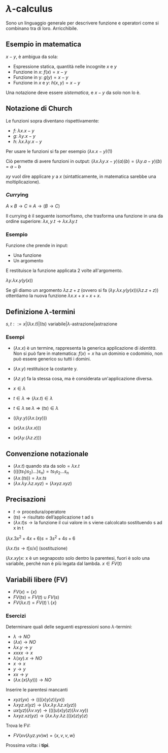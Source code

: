 # $\lambda$-calculus

Sono un linguaggio generale per descrivere funzione e operatori come si combinano tra di loro. Arricchibile.

## Esempio in matematica

$x-y$, è ambigua da sola:

- Espressione statica, quantità nelle incognite $x$ e $y$
- Funzione in $x$: $f(x)=x-y$
- Funzione in y: $g(y)=x-y$
- Funzione in $x$ e $y$: $h(x,y)=x-y$

Una notazione deve essere *sistematica*, e $x-y$ da solo non lo è.

## Notazione di Church

Le funzioni sopra diventano rispettivamente:

- $f$: $\lambda x.x-y$
- $g$: $\lambda y.x-y$
- $h$: $\lambda x. \lambda y.x-y$

Per usare le funzioni si fa per esempio $(\lambda x.x-y)(1)$

Ciò permette di avere funzioni in output: $(\lambda x. \lambda y.x-y)(a)(b)=(\lambda y.a-y)(b)=a-b$

$xy$ vuol dire applicare $y$ a $x$ (sintatticamente, in matematica sarebbe una moltiplicazione).

### *Curry*ing

$A \times B \rightarrow C \equiv A \rightarrow (B \rightarrow C)$

Il currying è il seguente isomorfismo, che trasforma una funzione in una da ordine superiore: $\lambda x,y.t \rightarrow \lambda x. \lambda y.t$

### Esempio

Funzione che prende in input:

- Una funzione
- Un argomento

E restituisce la funzione applicata 2 volte all'argomento.

$\lambda y. \lambda x. y(y(x))$

Se gli diamo un argomento $\lambda z.z+z$ (ovvero si fa ($\lambda y. \lambda x. y(y(x))(\lambda z.z+z)$) ottentiamo la nuova funzione $\lambda x.x+x+x+x$.

## Definizione $\lambda$-termini

$s,t::=x|(\lambda x.t)|(ts)$
variabile|$\lambda$-astrazione|astrazione

### Esempi

- $(\lambda x.x)$ è un termine, rappresenta la generica applicazione di *identità*. Non si può fare in matematica: $f(x)=x$ ha un dominio e codominio, non può essere generico su tutti i domini.
    
- $(\lambda x.y)$ restituisce la costante y.
    
- $(\lambda z.y)$ fa la stessa cosa, ma è considerata un'applicazione diversa.
    
- $x \in \lambda$
    
- $t \in \lambda \Rightarrow (\lambda x.t) \in \lambda$
    
- $t \in \lambda \; \text{se} \; \lambda \Rightarrow (ts) \in \lambda$
    
- $((\lambda y.y)(\lambda x.(xy)))$
    
- $(x(\lambda x.(\lambda x.x)))$
    
- $(x(\lambda y. (\lambda z.z)))$
    

## Convenzione notazionale

- $(\lambda x.t) \; \text{quando sta da solo}=\lambda x.t$
- $((((ts_1)s_2)...)s_n)=ts_1s_2...s_n$
- $(\lambda x.(ts))=\lambda x.ts$
- $(\lambda x. \lambda y . \lambda z.xyz)=(\lambda xyz.xyz)$

## Precisazioni

- $t \rightarrow \text{procedura/operatore}$
- $(ts) \rightarrow \text{risultato dell'applicazione t ad s}$
- $(\lambda x.t)s \rightarrow \text{la funzione il cui valore in s viene calcolcato sostituendo s ad x in t}$

$(\lambda x.3x^2+4x+6)s=3s^2+4s+6$

$(\lambda x.t)s \rightarrow t[s/x]$ (sostituzione)

$(\lambda x.xy)x$: x è un segnaposto solo dentro la parentesi, fuori è solo una variabile, perché non è più legata dal lambda. $x \in FV(t)$

## Variabili libere (FV)

- $FV(x) =\{x\}$
- $FV(ts)=FV(t) \cup FV(s)$
- $FV(\lambda x.t)=FV(t) \setminus \{x\}$

### Esercizi

Determinare quali delle seguenti espressioni sono $\lambda$-termini:

- $\lambda \rightarrow NO$
- $(\lambda x) \rightarrow NO$
- $\lambda x.y \rightarrow y$
- $xxxx \rightarrow x$
- $\lambda (xy).x \rightarrow NO$
- $x \rightarrow x$
- $y \rightarrow y$
- $xx \rightarrow y$
- $(\lambda x.(x(\lambda y))) \rightarrow NO$

Inserire le parentesi mancanti

- $xyz(yx) \rightarrow ((((x)y)z)(yx))$
- $\lambda xyz.x(yz) \rightarrow (\lambda x. \lambda y. \lambda z.x(yz))$
- $ux(yz)(\lambda v.vy) \rightarrow ((((u)x)y)z)(\lambda v.vy))$
- $\lambda xyz.xz(yz) \rightarrow (\lambda x. \lambda y. \lambda z.(((x)z)y)z)$

Trova le FV:

- $FV(xv(\lambda yz.yv)w)=\{x,v,v,w\}$

Prossima volta: i **tipi**.